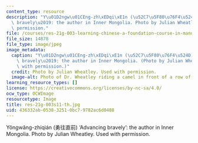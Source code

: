 ```yaml
---
content_type: resource
description: "Y\u01D2ngw\u01CEng-zh\xEDqi\xE1n (\u52C7\u5F80\u76F4\u524D) \u2018Advancing\
  \ bravely\u2019: the author in Inner Mongolia. Photo by Julian Wheatley. Used with\
  \ permission."
file: /courses/res-21g-003-learning-chinese-a-foundation-course-in-mandarin-spring-2011/436332ab053832510bc79782ac6d0488_res-21g-003s11-th.jpg
file_size: 14878
file_type: image/jpeg
image_metadata:
  caption: "Y\u01D2ngw\u01CEng-zh\xEDqi\xE1n (\u52C7\u5F80\u76F4\u524D) \u2018Advancing\
    \ bravely\u2019: the author in Inner Mongolia. (Photo by Julian Wheatley. Used\
    \ with permission.)"
  credit: Photo by Julian Wheatley. Used with permission.
  image-alt: Photo of Dr. Wheatley riding a camel in front of a row of white tents.
learning_resource_types: []
license: https://creativecommons.org/licenses/by-nc-sa/4.0/
ocw_type: OCWImage
resourcetype: Image
title: res-21g-003s11-th.jpg
uid: 436332ab-0538-3251-0bc7-9782ac6d0488
---
```

Yǒngwǎng-zhíqián (勇往直前) ‘Advancing bravely’: the author in Inner Mongolia. Photo by Julian Wheatley. Used with permission.